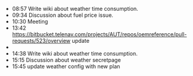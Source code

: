 - 08:57 Write wiki about weather time consumption.
- 09:34 Discussion about fuel price issue.
- 10:30 Meeting
- 13:42 https://bitbucket.telenav.com/projects/AUT/repos/oemreference/pull-requests/523/overview update
-
- 14:38 Write wiki about weather time consumption.
- 15:15 Discussion about weather secretpage
- 15:45 update weather config with new plan